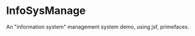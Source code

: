 InfoSysManage
=============

An "information system" management system demo, using jsf, primefaces.
